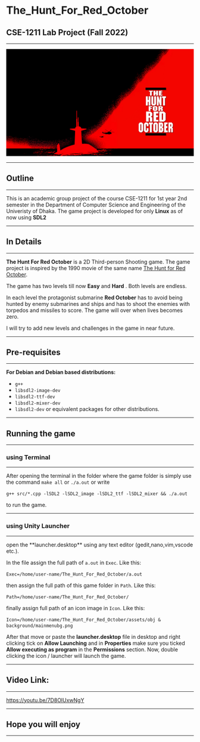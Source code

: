 # The_Hunt_For_Red_October

CSE-1211 Lab Project (Fall 2022)
---

<hr>

![Intro image](assets/obj%20%26%20background/mainmenubg.png)

<hr>

## Outline

<hr>

This is an academic group project of the course CSE-1211 for 1st year 2nd semester in the Department of Computer Science and Engineering of the Univeristy of Dhaka. The game project is developed for only **Linux** as of now using **SDL2**

<hr>

## In Details

<hr>

**The Hunt For Red October** is a 2D Third-person Shooting game. The game project is inspired by the 1990 movie of the same name [The Hunt for Red October](https://en.wikipedia.org/wiki/The_Hunt_for_Red_October_(film)).

The game has two levels till now **Easy** and **Hard** . Both levels are endless. 

In each level the protagonist submarine **Red October** has to avoid being hunted by enemy submarines and ships and has to shoot the enemies with torpedos and missiles to score.
The game will over when lives becomes zero.

I will try to add new levels and challenges in the game in near future.

<hr>

## Pre-requisites

<hr>

**For Debian and Debian based distributions:**
* ```g++```
* ```libsdl2-image-dev``` 
* ```libsdl2-ttf-dev```
* ```libsdl2-mixer-dev```
* ```libsdl2-dev``` 
or equivalent packages for other distributions.

<hr>

## Running the game

<hr>

### using Terminal

<hr>

After opening the terminal in the folder where the game folder is simply use the command `make all` or `./a.out` or 
write 

```
g++ src/*.cpp -lSDL2 -lSDL2_image -lSDL2_ttf -lSDL2_mixer && ./a.out
```
to run the game.

<hr>

### using Unity Launcher

<hr>
open the **launcher.desktop** using any text editor (gedit,nano,vim,vscode etc.).

In the file assign the full path of `a.out` in `Exec`. 
Like this:

```
Exec=/home/user-name/The_Hunt_For_Red_October/a.out
```

then assign the full path of this game folder in `Path`. 
Like this:

```
Path=/home/user-name/The_Hunt_For_Red_October/
```

finally assign full path of an icon image in `Icon`. 
Like this:

```
Icon=/home/user-name/The_Hunt_For_Red_October/assets/obj & background/mainmenubg.png
```

After that move or paste the **launcher.desktop** file in desktop and right clicking tick on **Allow Launching**
and in **Properties** make sure you ticked **Allow executing as program** in the **Permissions** section.
Now, double clicking the icon / launcher will launch the game.

<hr>

## Video Link:
<hr>

https://youtu.be/7D8OlUxwNgY

<hr>

## Hope you will enjoy

<hr>
